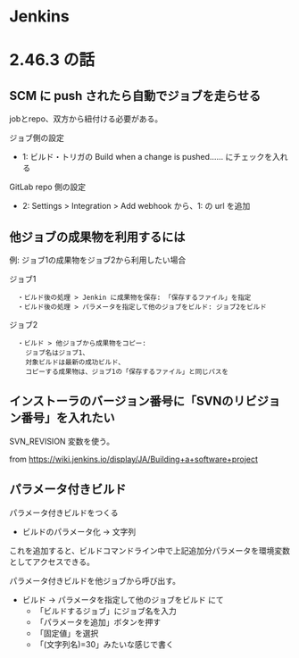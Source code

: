 # Jenkins

# 2.46.3 の話

## SCM に push されたら自動でジョブを走らせる
jobとrepo、双方から紐付ける必要がある。

ジョブ側の設定

- 1: ビルド・トリガの Build when a change is pushed…… にチェックを入れる

GitLab repo 側の設定

- 2: Settings > Integration > Add webhook から、1: の url を追加

## 他ジョブの成果物を利用するには
例: ジョブ1の成果物をジョブ2から利用したい場合

ジョブ1

```
  ・ビルド後の処理 > Jenkin に成果物を保存: 「保存するファイル」を指定
  ・ビルド後の処理 > パラメータを指定して他のジョブをビルド: ジョブ2をビルド
```

ジョブ2

```
  ・ビルド > 他ジョブから成果物をコピー:
    ジョブ名はジョブ1、
    対象ビルドは最新の成功ビルド、
    コピーする成果物は、ジョブ1の「保存するファイル」と同じパスを
```

## インストーラのバージョン番号に「SVNのリビジョン番号」を入れたい
SVN_REVISION 変数を使う。

from https://wiki.jenkins.io/display/JA/Building+a+software+project

## パラメータ付きビルド
パラメータ付きビルドをつくる

- ビルドのパラメータ化 → 文字列

これを追加すると、ビルドコマンドライン中で上記追加分パラメータを環境変数としてアクセスできる。

パラメータ付きビルドを他ジョブから呼び出す。

- ビルド → パラメータを指定して他のジョブをビルド にて
    - 「ビルドするジョブ」にジョブ名を入力
    - 「パラメータを追加」ボタンを押す
    - 「固定値」を選択
    - 「(文字列名)=30」みたいな感じで書く
